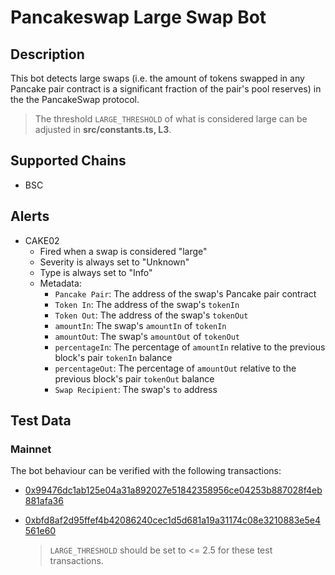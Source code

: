 # Pancakeswap Large Swap Bot

## Description

This bot detects large swaps (i.e. the amount of tokens swapped in any Pancake pair contract is a significant fraction of the
pair's pool reserves) in the the PancakeSwap protocol.

> The threshold `LARGE_THRESHOLD` of what is considered large can be adjusted in **src/constants.ts, L3**.

## Supported Chains

- BSC

## Alerts

- CAKE02
  - Fired when a swap is considered "large"
  - Severity is always set to "Unknown"
  - Type is always set to "Info"
  - Metadata:
    - `Pancake Pair`: The address of the swap's Pancake pair contract
    - `Token In`: The address of the swap's `tokenIn`
    - `Token Out`: The address of the swap's `tokenOut`
    - `amountIn`: The swap's `amountIn` of `tokenIn`
    - `amountOut`: The swap's `amountOut` of `tokenOut`
    - `percentageIn`: The percentage of `amountIn` relative to the previous block's pair `tokenIn` balance
    - `percentageOut`: The percentage of `amountOut` relative to the previous block's pair `tokenOut` balance
    - `Swap Recipient`: The swap's `to` address

## Test Data

### Mainnet

The bot behaviour can be verified with the following transactions:

- [0x99476dc1ab125e04a31a892027e51842358956ce04253b887028f4eb881afa36](https://bscscan.com/tx/0x99476dc1ab125e04a31a892027e51842358956ce04253b887028f4eb881afa36)

- [0xbfd8af2d95ffef4b42086240cec1d5d681a19a31174c08e3210883e5e4561e60](https://bscscan.com/tx/0xbfd8af2d95ffef4b42086240cec1d5d681a19a31174c08e3210883e5e4561e60)

  > `LARGE_THRESHOLD` should be set to <= 2.5 for these test transactions.
